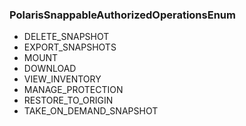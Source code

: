 ### PolarisSnappableAuthorizedOperationsEnum
- DELETE_SNAPSHOT
- EXPORT_SNAPSHOTS
- MOUNT
- DOWNLOAD
- VIEW_INVENTORY
- MANAGE_PROTECTION
- RESTORE_TO_ORIGIN
- TAKE_ON_DEMAND_SNAPSHOT

